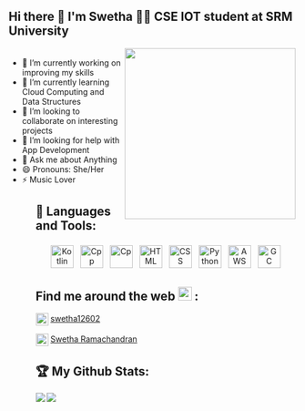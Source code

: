 ## Hi there 👋 I'm Swetha 🙋‍♀️ CSE IOT student at SRM University
<ul>
<img align='right' src="https://github.com/Swetha126/Swetha126/blob/main/work.gif" width="300px"><br>
<li> 🔭 I’m currently working on improving my skills </li>
<li> 🌱 I’m currently learning Cloud Computing and Data Structures </li>
<li> 👯 I’m looking to collaborate on interesting projects </li>
<li> 🤔 I’m looking for help with App Development </li>
<li> 💬 Ask me about Anything </li>
<li> 😄 Pronouns: She/Her </li>
<li> ⚡ Music Lover </li>
<ul>

## 🧰 Languages and Tools:

<p align="center">
<img src="https://github.com/Swetha126/Swetha126/blob/main/1024px-Kotlin-logo.svg.png" alt="Kotlin" height="40" style="vertical-align:top; margin:4px">
<img src="https://github.com/Swetha126/Swetha126/blob/main/99f887833c475448723d3c9ac16c179b.png" alt="Cpp" height="40" style="vertical-align:top; margin:4px">
<img src="https://github.com/Swetha126/Swetha126/blob/main/c-programming-569564.png" alt="Cp" height="40" style="vertical-align:top; margin:4px">
<img src="https://github.com/Swetha126/Swetha126/blob/main/html.png" alt="HTML" height="40" style="vertical-align:top; margin:4px">
<img src="https://github.com/Swetha126/Swetha126/blob/main/css.png" alt="CSS" height="40" style="vertical-align:top; margin:4px">
<img src="https://github.com/Swetha126/Swetha126/blob/main/Picture1.png" alt="Python" height="40" style="vertical-align:top; margin:4px">
<img src="https://github.com/Swetha126/Swetha126/blob/main/Picture3.png" alt="AWS" height="40" style="vertical-align:top; margin:4px">
<img src="https://github.com/Swetha126/Swetha126/blob/main/Picture2.png" alt="GC" height="40" style="vertical-align:top; margin:4px">

</p>

## Find me around the web <img src="https://github.com/Swetha126/Swetha126/blob/main/world.gif" width="24px"> :

<img align="center" alt="codeSTACKr | Twitter" width="22px" src="https://cdn.jsdelivr.net/npm/simple-icons@v3/icons/twitter.svg" /> <a href="https://twitter.com/swetha12602">swetha12602</a> 

<img align="center" alt="codeSTACKr | LinkedIn" width="22px" src="https://cdn.jsdelivr.net/npm/simple-icons@v3/icons/linkedin.svg" /> <a href="https://www.linkedin.com/in/swetha-ramachandran-b9a2271b6/">Swetha Ramachandran</a> 


## 🏆 My Github Stats:

<!--
![GitHub stats](https://readme-stats-cfgj2cxdy.vercel.app/api?username=Swetha126&count_private=true&show_icons=true&theme=radical)
![Top Langs](https://readme-stats-cfgj2cxdy.vercel.app/api/top-langs/?username=Swetha126&hide=php&theme=radical)
-->
<div>
<a href="https://readme-stats-cfgj2cxdy.vercel.app/api?username=Swetha126&count_private=true&show_icons=true&theme=radical">
  <img  align="left" src="https://readme-stats-cfgj2cxdy.vercel.app/api?username=Swetha126&count_private=true&show_icons=true&theme=radical" />
</a>
<a href="https://readme-stats-cfgj2cxdy.vercel.app/api/top-langs/?username=Swetha126&hide=php&theme=radical">
  <img align="left" src="https://readme-stats-cfgj2cxdy.vercel.app/api/top-langs/?username=Swetha126&hide=php&theme=radical" />
</a>
</div>



